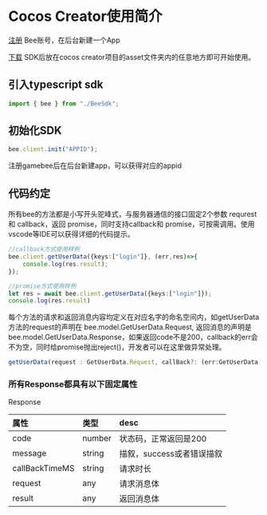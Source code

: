 # Cocos Creator使用简介

[注册](http://beecs.taoqi001.com/) Bee账号，在后台新建一个App

[下载](xia-zai-sdk.md) SDK后放在cocos creator项目的asset文件夹内的任意地方即可开始使用。

## 引入typescript sdk

```typescript
import { bee } from "./BeeSdk";
```

## 初始化SDK

```typescript
bee.client.init("APPID");
```

注册gamebee后在后台新建app，可以获得对应的appid

## 代码约定

所有bee的方法都是小写开头驼峰式，与服务器通信的接口固定2个参数 requrest和 callback，返回 promise，同时支持callback和 promise，可按需调用。使用vscode等IDE可以获得详细的代码提示。

```typescript
//callback方式使用样例
bee.client.getUserData({keys:["login"]}, (err,res)=>{
    console.log(res.result);
});
```

```typescript
//promise方式使用样例
let res = await bee.client.getUserData({keys:["login"]});
console.log(res.result)
```

每个方法的请求和返回消息内容均定义在对应名字的命名空间内，如getUserData方法的request的声明在 bee.model.GetUserData.Request, 返回消息的声明是 bee.model.GetUserData.Response，如果返回code不是200，callback的err会不为空，同时给promise抛出reject\(\)，开发者可以在这里做异常处理。

```typescript
getUserData(request : GetUserData.Request, callBack?: (err:GetUserData.Response, res:GetUserData.Response)=>{}){}
```

### 所有Response都具有以下固定属性

Response

| 属性 | 类型 | desc |
| :--- | :--- | :--- |
| code | number | 状态码，正常返回是200 |
| message | string | 描叙，success或者错误描叙 |
| callBackTimeMS | string | 请求时长 |
| request | any | 请求消息体 |
| result | any | 返回消息体 |

